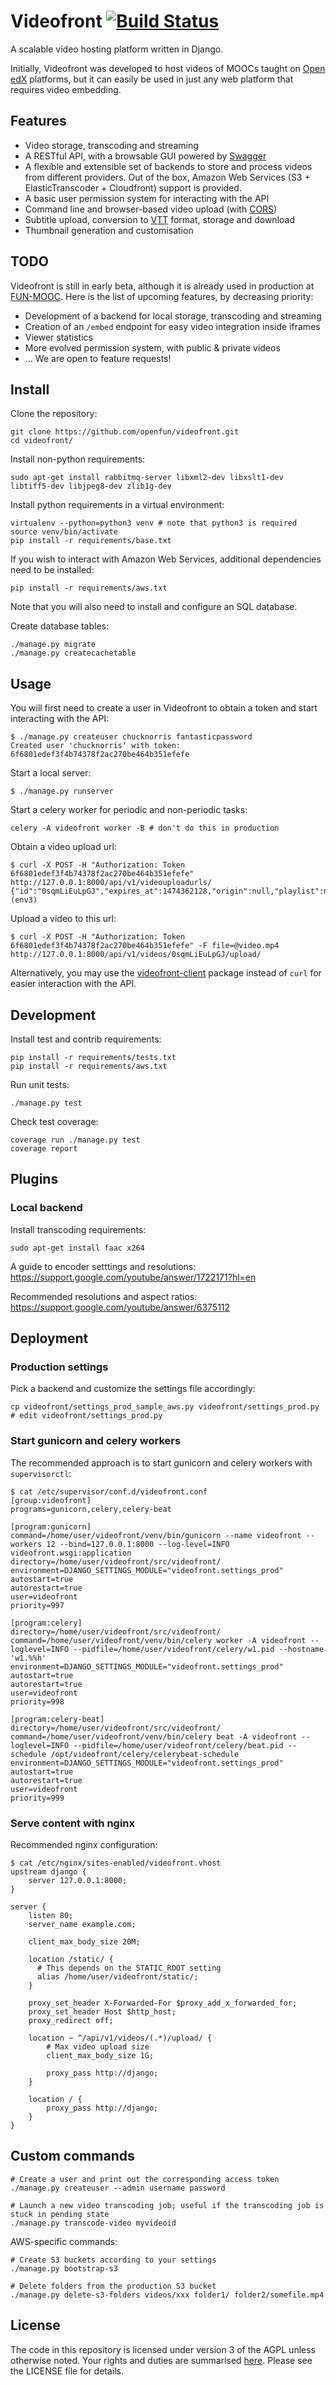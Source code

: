 # Videofront [![Build Status](https://travis-ci.org/openfun/videofront.svg?branch=master)](https://travis-ci.org/openfun/videofront)

A scalable video hosting platform written in Django.

Initially, Videofront was developed to host videos of MOOCs taught on [Open edX](https://open.edx.org/) platforms, but it can easily be used in just any web platform that requires video embedding.

## Features

- Video storage, transcoding and streaming
- A RESTful API, with a browsable GUI powered by [Swagger](http://swagger.io/)
- A flexible and extensible set of backends to store and process videos from different providers. Out of the box, Amazon Web Services (S3 + ElasticTranscoder + Cloudfront) support is provided.
- A basic user permission system for interacting with the API
- Command line and browser-based video upload (with [CORS](https://en.wikipedia.org/wiki/Cross-origin_resource_sharing))
- Subtitle upload, conversion to [VTT](https://w3c.github.io/webvtt/) format, storage and download
- Thumbnail generation and customisation

## TODO

Videofront is still in early beta, although it is already used in production at [FUN-MOOC](https://fun-mooc.fr). Here is the list of upcoming features, by decreasing priority:

- Development of a backend for local storage, transcoding and streaming
- Creation of an `/embed` endpoint for easy video integration inside iframes
- Viewer statistics
- More evolved permission system, with public & private videos
- ... We are open to feature requests!

## Install

Clone the repository:

    git clone https://github.com/openfun/videofront.git
    cd videofront/

Install non-python requirements:

    sudo apt-get install rabbitmq-server libxml2-dev libxslt1-dev libtiff5-dev libjpeg8-dev zlib1g-dev

Install python requirements in a virtual environment:

    virtualenv --python=python3 venv # note that python3 is required
    source venv/bin/activate
    pip install -r requirements/base.txt

If you wish to interact with Amazon Web Services, additional dependencies need to be installed:

    pip install -r requirements/aws.txt

Note that you will also need to install and configure an SQL database.

Create database tables:

    ./manage.py migrate
    ./manage.py createcachetable

## Usage

You will first need to create a user in Videofront to obtain a token and start interacting with the API:

    $ ./manage.py createuser chucknorris fantasticpassword
    Created user 'chucknorris' with token: 6f6801edef3f4b74378f2ac270be464b351efefe

Start a local server:

    $ ./manage.py runserver

Start a celery worker for periodic and non-periodic tasks:

    celery -A videofront worker -B # don't do this in production

Obtain a video upload url:

    $ curl -X POST -H "Authorization: Token 6f6801edef3f4b74378f2ac270be464b351efefe" http://127.0.0.1:8000/api/v1/videouploadurls/
    {"id":"0sqmLiEuLpGJ","expires_at":1474362128,"origin":null,"playlist":null}(env3)

Upload a video to this url:

    $ curl -X POST -H "Authorization: Token 6f6801edef3f4b74378f2ac270be464b351efefe" -F file=@video.mp4 http://127.0.0.1:8000/api/v1/videos/0sqmLiEuLpGJ/upload/

Alternatively, you may use the [videofront-client](https://github.com/openfun/videofront-client) package instead of `curl` for easier interaction with the API.

## Development

Install test and contrib requirements:

    pip install -r requirements/tests.txt
    pip install -r requirements/aws.txt

Run unit tests:

    ./manage.py test

Check test coverage:

    coverage run ./manage.py test
    coverage report

## Plugins

### Local backend

Install transcoding requirements:

    sudo apt-get install faac x264

A guide to encoder setttings and resolutions: https://support.google.com/youtube/answer/1722171?hl=en

Recommended resolutions and aspect ratios: https://support.google.com/youtube/answer/6375112

## Deployment

### Production settings

Pick a backend and customize the settings file accordingly:

    cp videofront/settings_prod_sample_aws.py videofront/settings_prod.py
    # edit videofront/settings_prod.py

### Start gunicorn and celery workers

The recommended approach is to start gunicorn and celery workers with `supervisorctl`:

    $ cat /etc/supervisor/conf.d/videofront.conf 
    [group:videofront]
    programs=gunicorn,celery,celery-beat

    [program:gunicorn]
    command=/home/user/videofront/venv/bin/gunicorn --name videofront --workers 12 --bind=127.0.0.1:8000 --log-level=INFO videofront.wsgi:application
    directory=/home/user/videofront/src/videofront/
    environment=DJANGO_SETTINGS_MODULE="videofront.settings_prod"
    autostart=true
    autorestart=true
    user=videofront
    priority=997

    [program:celery]
    directory=/home/user/videofront/src/videofront/
    command=/home/user/videofront/venv/bin/celery worker -A videofront --loglevel=INFO --pidfile=/home/user/videofront/celery/w1.pid --hostname 'w1.%%h'
    environment=DJANGO_SETTINGS_MODULE="videofront.settings_prod"
    autostart=true
    autorestart=true
    user=videofront
    priority=998

    [program:celery-beat]
    directory=/home/user/videofront/src/videofront/
    command=/home/user/videofront/venv/bin/celery beat -A videofront --loglevel=INFO --pidfile=/home/user/videofront/celery/beat.pid --schedule /opt/videofront/celery/celerybeat-schedule
    environment=DJANGO_SETTINGS_MODULE="videofront.settings_prod"
    autostart=true
    autorestart=true
    user=videofront
    priority=999

### Serve content with nginx

Recommended nginx configuration:

    $ cat /etc/nginx/sites-enabled/videofront.vhost 
    upstream django {
        server 127.0.0.1:8000;
    }

    server {
        listen 80;
        server_name example.com;

        client_max_body_size 20M;

        location /static/ {
          # This depends on the STATIC_ROOT setting
          alias /home/user/videofront/static/;
        }
        
        proxy_set_header X-Forwarded-For $proxy_add_x_forwarded_for;
        proxy_set_header Host $http_host;
        proxy_redirect off;

        location ~ ^/api/v1/videos/(.*)/upload/ {
            # Max video upload size
            client_max_body_size 1G;

            proxy_pass http://django;
        }

        location / {
            proxy_pass http://django;
        }
    }

## Custom commands

    # Create a user and print out the corresponding access token
    ./manage.py createuser --admin username password

    # Launch a new video transcoding job; useful if the transcoding job is stuck in pending state
    ./manage.py transcode-video myvideoid

AWS-specific commands:

    # Create S3 buckets according to your settings
    ./manage.py bootstrap-s3

    # Delete folders from the production S3 bucket
    ./manage.py delete-s3-folders videos/xxx folder1/ folder2/somefile.mp4

## License

The code in this repository is licensed under version 3 of the AGPL unless otherwise noted. Your rights and duties are summarised [here](https://tldrlegal.com/license/gnu-affero-general-public-license-v3-(agpl-3.0)). Please see the LICENSE file for details.
